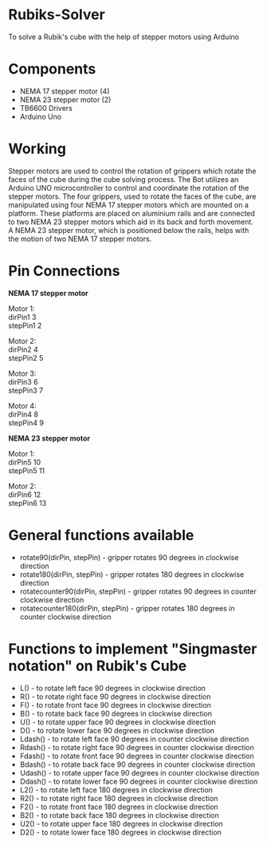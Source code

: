 # Rubiks-Solver
To solve a Rubik's cube with the help of stepper motors using Arduino

# Components
* NEMA 17 stepper motor (4)
* NEMA 23 stepper motor (2)
* TB6600 Drivers
* Arduino Uno

# Working
Stepper motors are used to control the rotation of grippers which rotate the faces of the cube during the cube solving process. 
The Bot utilizes an Arduino UNO microcontroller to control and coordinate the rotation of the stepper motors.
The four grippers, used to rotate the faces of the cube, are manipulated using four NEMA 17 stepper motors which are mounted on a platform. 
These platforms are placed on aluminium rails and are connected to two NEMA 23 stepper motors which aid in its back and forth movement. 
A NEMA 23 stepper motor, which is positioned below the rails, helps with the motion of two NEMA 17 stepper motors.

# Pin Connections
<b>NEMA 17 stepper motor</b>

Motor 1:<br>
dirPin1 3 <br>
stepPin1 2

Motor 2:<br>
dirPin2 4 <br>
stepPin2 5

Motor 3:<br>
dirPin3 6 <br>
stepPin3 7

Motor 4:<br>
dirPin4 8 <br>
stepPin4 9

<b>NEMA 23 stepper motor</b>

Motor 1:<br>
dirPin5 10 <br>
stepPin5 11

Motor 2:<br>
dirPin6 12 <br>
stepPin6 13

# General functions available
* rotate90(dirPin, stepPin) - gripper rotates 90 degrees in clockwise direction
* rotate180(dirPin, stepPin) - gripper rotates 180 degrees in clockwise direction
* rotatecounter90(dirPin, stepPin) - gripper rotates 90 degrees in counter clockwise direction
* rotatecounter180(dirPin, stepPin) - gripper rotates 180 degrees in counter clockwise direction

# Functions to implement "Singmaster notation" on Rubik's Cube
* L() - to rotate left face 90 degrees in clockwise direction
* R() - to rotate right face 90 degrees in clockwise direction
* F() - to rotate front face 90 degrees in clockwise direction
* B() - to rotate back face 90 degrees in clockwise direction
* U() - to rotate upper face 90 degrees in clockwise direction
* D() - to rotate lower face 90 degrees in clockwise direction
* Ldash() - to rotate left face 90 degrees in counter clockwise direction
* Rdash() - to rotate right face 90 degrees in counter clockwise direction 
* Fdash() - to rotate front face 90 degrees in counter clockwise direction
* Bdash() - to rotate back face 90 degrees in counter clockwise direction
* Udash() - to rotate upper face 90 degrees in counter clockwise direction 
* Ddash() - to rotate lower face 90 degrees in counter clockwise direction
* L2() - to rotate left face 180 degrees in clockwise direction
* R2() - to rotate right face 180 degrees in clockwise direction
* F2() - to rotate front face 180 degrees in clockwise direction
* B2() - to rotate back face 180 degrees in clockwise direction
* U2() - to rotate upper face 180 degrees in clockwise direction
* D2() - to rotate lower face 180 degrees in clockwise direction
